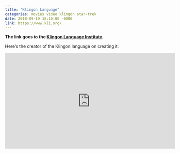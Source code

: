 ```yaml
---
title: "Klingon Language"
categories: movies video klingon star-trek
date: 2018-09-19 18:10:00 -0000
link: https://www.kli.org/
---
```

**The link goes to the [Klingon Language Institute](https://www.kli.org/).**

Here's the creator of the Klingon language on creating it:

<div><iframe width="560" height="315" src="https://www.youtube.com/embed/e5Did-eVQDc?rel=0" frameborder="0" allow="autoplay; encrypted-media" allowfullscreen></iframe></div>
